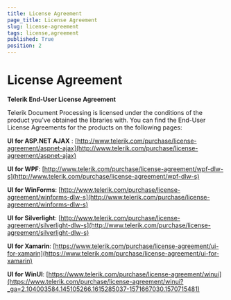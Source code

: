 ```yaml
---
title: License Agreement
page_title: License Agreement
slug: license-agreement
tags: license,agreement
published: True
position: 2
---
```


# License Agreement

__Telerik End-User License Agreement__

Telerik Document Processing is licensed under the conditions of the product you've obtained the libraries with. You can find the End-User License Agreements for the products on the following pages:

__UI for ASP.NET AJAX__ : [http://www.telerik.com/purchase/license-agreement/aspnet-ajax](http://www.telerik.com/purchase/license-agreement/aspnet-ajax)

__UI for WPF__: [http://www.telerik.com/purchase/license-agreement/wpf-dlw-s](http://www.telerik.com/purchase/license-agreement/wpf-dlw-s)

__UI for WinForms__: [http://www.telerik.com/purchase/license-agreement/winforms-dlw-s](http://www.telerik.com/purchase/license-agreement/winforms-dlw-s)

__UI for Silverlight__: [http://www.telerik.com/purchase/license-agreement/silverlight-dlw-s](http://www.telerik.com/purchase/license-agreement/silverlight-dlw-s)

__UI for Xamarin__: [https://www.telerik.com/purchase/license-agreement/ui-for-xamarin](https://www.telerik.com/purchase/license-agreement/ui-for-xamarin)

__UI for WinUI__: [https://www.telerik.com/purchase/license-agreement/winui](https://www.telerik.com/purchase/license-agreement/winui?_ga=2.104003584.145105266.1615285037-1571667030.1570715481)


